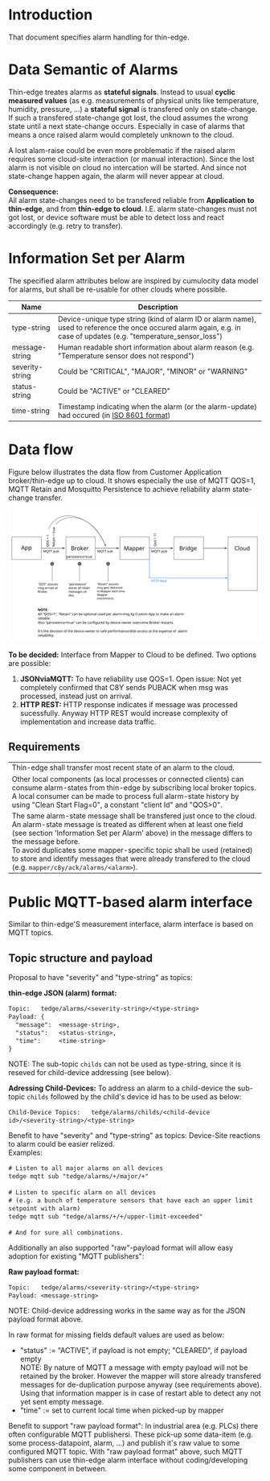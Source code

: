 
# Introduction
That document specifies alarm handling for thin-edge.

# Data Semantic of Alarms
Thin-edge treates alarms as **stateful signals**. Instead to usual **cyclic measured values** (as e.g. measurements of physical units like temperature, humidity, pressure, ...) a **stateful signal** is transfered only on state-change. If such a transfered state-change got lost, the cloud assumes the wrong state until a next state-change occurs. Especially in case of alarms that means a once raised alarm would completely unknown to the cloud.

A lost alam-raise could be even more problematic if the raised alarm requires some cloud-site interaction (or manual interaction). Since the lost alarm is not visible on cloud no intercation will be started. And since not state-change happen again, the alarm will never appear at cloud.

**Consequence:**<br/>
All alarm state-changes need to be transfered reliable from **Application to thin-edge**, and from **thin-edge to cloud**.
I.E. alarm state-changes must not got lost, or device software must be able to detect loss and react accordingly (e.g. retry to transfer).

# Information Set per Alarm
The specified alarm attributes below are inspired by cumulocity data model for alarms, but shall be re-usable for other clouds where possible.

| Name              | Description   |
| ----------------- |---------------|
| type-string       | Device-unique type string (kind of alarm ID or alarm name), used to reference the once occured alarm again, e.g. in case of updates (e.g. "temperature_sensor_loss") |
| message-string    | Human readable short information about alarm reason (e.g. "Temperature sensor does not respond") |
| severity-string   | Could be "CRITICAL", "MAJOR", "MINOR" or "WARNING" |
| status-string     | Could be "ACTIVE" or "CLEARED"<br/>
| time-string       | Timestamp indicating when the alarm (or the alarm-update) had occured (in [ISO 8601 format](http://www.w3.org/TR/NOTE-datetime#)) |

# Data flow

Figure below illustrates the data flow from Customer Application broker/thin-edge up to cloud. It shows especially the use of MQTT QOS=1, MQTT Retain and Mosquitto Persistence to achieve reliability alarm state-change transfer.

![Sequence Diagram Update SW-list](images/alarm_dataflow.svg)

**To be decided:** Interface from Mapper to Cloud to be defined. Two options are possible:
1) **JSONviaMQTT:** To have reliability use QOS=1. Open issue: Not yet completely confirmed that C8Y sends PUBACK when msg was processed, instead just on arrival.
2) **HTTP REST:** HTTP response indicates if message was processed sucessfully. Anyway HTTP REST would increase complexity of implementation and increase data traffic.

## Requirements
|   |
|---------------|
| Thin-edge shall transfer most recent state of an alarm to the cloud. |
| Other local components (as local processes or connected clients) can consume alarm-states from thin-edge by subscribing local broker topics. A local consumer can be made to process full alarm-state history by using "Clean Start Flag=0", a constant "client Id" and "QOS>0". |
| The same alarm-state message shall be transfered just once to the cloud.<br/>An alarm-state message is treated as different when at least one field (see section 'Information Set per Alarm' above) in the message differs to the message before.<br/>To avoid duplicates some mapper-specific topic shall be used (retained) to store and identify messages that were already transfered to the cloud (e.g. `mapper/c8y/ack/alarms/<alarm>`). |


# Public MQTT-based alarm interface

Similar to thin-edge'S measurement interface, alarm interface is based on MQTT topics.

## Topic structure and payload

Proposal to have "severity" and "type-string" as topics:

**thin-edge JSON (alarm) format:**
```
Topic:   tedge/alarms/<severity-string>/<type-string>
Payload: {
  "message":  <message-string>,
  "status":   <status-string>,  
  "time":     <time-string>
}
```

NOTE: The sub-topic `childs` can not be used as type-string, since it is reseved for child-device addressing (see below).

**Adressing Child-Devices:**
To address an alarm to a child-device the sub-topic `childs` followed by the child's device id has to be used as below:
```
Child-Device Topics:   tedge/alarms/childs/<child-device id>/<severity-string>/<type-string>
```

Benefit to have "severity" and "type-string" as topics:
Device-Site reactions to alarm could be easier relized.<br/>
Examples:
```
# Listen to all major alarms on all devices
tedge mqtt sub "tedge/alarms/+/major/+"

# Listen to specific alarm on all devices
# (e.g. a bunch of temperature sensors that have each an upper limit setpoint with alarm)
tedge mqtt sub "tedge/alarms/+/+/upper-limit-exceeded"

# And for sure all combinations.
```


Additionally an also supported "raw"-payload format will allow easy adoption for existing "MQTT publishers":

**Raw payload format:**
```
Topic:   tedge/alarms/<severity-string>/<type-string>
Payload: <message-string>
```

NOTE: Child-device addressing works in the same way as for the JSON payload format above.

In raw format for missing fields default values are used as below: 
   - "status" := "ACTIVE", if payload is not empty; "CLEARED", if payload empty<br/>
     NOTE: By nature of MQTT a message with empty payload will not be retained by the broker. However the mapper will store already transfered messages for de-duplication purpose anyway (see requirements above). Using that information mapper is in case of restart able to detect any not yet sent empty message.
   - "time" := set to current local time when picked-up by mapper

Benefit to support "raw payload format":
In industrial area (e.g. PLCs) there often configurable MQTT publishersi. These pick-up some data-item (e.g. some process-datapoint, alarm, ...) and publish it's raw value to some configured MQTT topic. With "raw payload format" above, such MQTT publishers can use thin-edge alarm interface without coding/developing some component in between.


